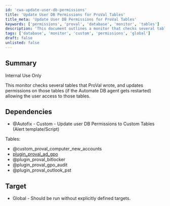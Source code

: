 ```yaml
---
id: 'cwa-update-user-db-permissions'
title: 'Update User DB Permissions for ProVal Tables'
title_meta: 'Update User DB Permissions for ProVal Tables'
keywords: ['permissions', 'proval', 'database', 'monitor', 'tables']
description: 'This document outlines a monitor that checks several tables created by ProVal and updates permissions on those tables if the Automate DB agent is restarted, ensuring user access to necessary data.'
tags: ['database', 'monitor', 'custom', 'permissions', 'global']
draft: false
unlisted: false
---
```

## Summary

Internal Use Only

This monitor checks several tables that ProVal wrote, and updates permissions on those tables (if the Automate DB agent gets restarted) allowing the user access to those tables.

## Dependencies

- @Autofix - Custom - Update user DB Permissions to Custom Tables (Alert template/Script)

Tables:
- @custom_proval_computer_new_accounts
- [plugin_proval_ad_gpo](https://proval.itglue.com/DOC-5078775-7948720) 
- @plugin_proval_bitlocker
- @plugin_proval_gpo_audit
- @plugin_proval_outlook_pst

## Target

- Global - Should be run without explicitly defined targets.


